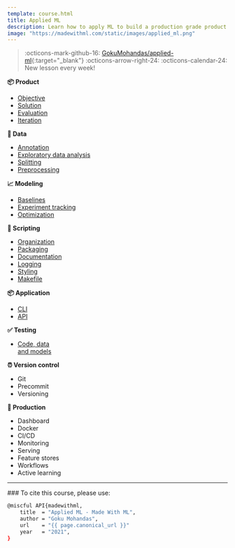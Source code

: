 ```yaml
---
template: course.html
title: Applied ML
description: Learn how to apply ML to build a production grade product to deliver value.
image: "https://madewithml.com/static/images/applied_ml.png"
---
```


> :octicons-mark-github-16: [GokuMohandas/applied-ml](https://github.com/GokuMohandas/applied-ml){:target="_blank"} :octicons-arrow-right-24: :octicons-calendar-24: New lesson every week!

<div class="row mt-4 ai-course-list">
<div class="col-md-4">
    <b><span class="mr-1">📦</span> Product</b>
    <ul>
    <li><a href="/courses/applied-ml/objective/">Objective</a></li>
    <li><a href="/courses/applied-ml/solution/">Solution</a></li>
    <li><a href="/courses/applied-ml/evaluation/">Evaluation</a></li>
    <li><a href="/courses/applied-ml/iteration/">Iteration</a></li>
    </ul>
    <b><span class="mr-1">🔢</span> Data</b>
    <ul>
    <li><a href="/courses/applied-ml/annotation/">Annotation</a></li>
    <li><a href="/courses/applied-ml/exploratory-data-analysis/">Exploratory data analysis</a></li>
    <li><a href="/courses/applied-ml/splitting/">Splitting</a></li>
    <li><a href="/courses/applied-ml/preprocessing/">Preprocessing</a></li>
    </ul>
    <b><span class="mr-1">📈</span> Modeling</b>
    <ul>
    <li><a href="/courses/applied-ml/baselines/">Baselines</a></li>
    <li><a href="/courses/applied-ml/experiment-tracking/">Experiment tracking</a></li>
    <li><a href="/courses/applied-ml/optimization/">Optimization</a></li>
    </ul>
</div>
<div class="col-md-4">
    <b><span class="mr-1">📝</span> Scripting</b>
    <ul>
    <li><a href="/courses/applied-ml/organization/">Organization</a></li>
    <li><a href="/courses/applied-ml/packaging/">Packaging</a></li>
    <li><a href="/courses/applied-ml/documentation/">Documentation</a></li>
    <li><a href="/courses/applied-ml/logging/">Logging</a></li>
    <li><a href="/courses/applied-ml/styling/">Styling</a></li>
    <li><a href="/courses/applied-ml/makefile/">Makefile</a></li>
    </ul>
    <b><span class="mr-1">📦</span> Application</b>
    <ul>
    <li><a href="/courses/applied-ml/cli/">CLI</a></li>
    <li><a href="/courses/applied-ml/api/">API</a></li>
    </ul>
    <b><span class="mr-1">✅</span> Testing</b>
    <ul>
    <li><a href="/courses/applied-ml/testing/">Code, data <br>and models</a></li>
    </ul>
</div>
<div class="col-md-4">
    <b><span class="mr-1">⏰</span> Version control</b>
    <ul>
    <li>Git</li>
    <li>Precommit</li>
    <li>Versioning</li>
    </ul>
    <b><span class="mr-1">🚀</span> Production</b>
    <ul>
    <li>Dashboard</li>
    <li>Docker</li>
    <li>CI/CD</li>
    <li>Monitoring</li>
    <li>Serving</li>
    <li>Feature stores</li>
    <li>Workflows</li>
    <li>Active learning</li>
    </ul>
</div>
</div>

<!-- Citation -->
<hr>
###
To cite this course, please use:

```bash
@miscful API{madewithml,
    title  = "Applied ML - Made With ML",
    author = "Goku Mohandas",
    url    = "{{ page.canonical_url }}"
    year   = "2021",
}
```